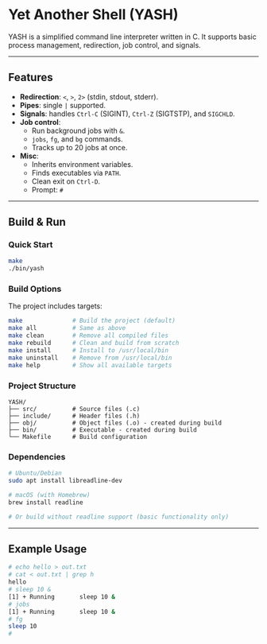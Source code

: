 # Yet Another Shell (YASH)

YASH is a simplified command line interpreter written in C.
It supports basic process management, redirection, job control, and signals.

---

## Features
- **Redirection**: `<`, `>`, `2>` (stdin, stdout, stderr).
- **Pipes**: single `|` supported.
- **Signals**: handles `Ctrl-C` (SIGINT), `Ctrl-Z` (SIGTSTP), and `SIGCHLD`.
- **Job control**:
  - Run background jobs with `&`.
  - `jobs`, `fg`, and `bg` commands.
  - Tracks up to 20 jobs at once.
- **Misc**:
  - Inherits environment variables.
  - Finds executables via `PATH`.
  - Clean exit on `Ctrl-D`.
  - Prompt: `# `

---

## Build & Run

### Quick Start
```bash
make
./bin/yash
```

### Build Options
The project includes targets:

```bash
make              # Build the project (default)
make all          # Same as above
make clean        # Remove all compiled files
make rebuild      # Clean and build from scratch
make install      # Install to /usr/local/bin
make uninstall    # Remove from /usr/local/bin
make help         # Show all available targets
```

### Project Structure
```
YASH/
├── src/          # Source files (.c)
├── include/      # Header files (.h)
├── obj/          # Object files (.o) - created during build
├── bin/          # Executable - created during build
└── Makefile      # Build configuration
```

### Dependencies
```bash
# Ubuntu/Debian
sudo apt install libreadline-dev

# macOS (with Homebrew)
brew install readline

# Or build without readline support (basic functionality only)
```

---

## Example Usage

```bash
# echo hello > out.txt
# cat < out.txt | grep h
hello
# sleep 10 &
[1] + Running       sleep 10 &
# jobs
[1] + Running       sleep 10 &
# fg
sleep 10
# 
```